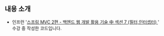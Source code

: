 ## 내용 소개
- 인프런 '[스프링 MVC 2편 - 백엔드 웹 개발 활용 기술 中 섹션 7 (필터,인터셉터) ](https://www.inflearn.com/course/%EC%8A%A4%ED%94%84%EB%A7%81-mvc-2/dashboard)' 수강 중 작성한 코드입니다.
